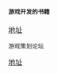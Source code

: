 #### `游戏开发的书籍`

[地址](https://github.com/miloyip/game-programmer)

`游戏策划论坛`

[地址](https://bbs.gameres.com/forum_6.html)
